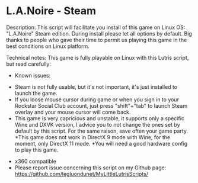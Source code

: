 # L.A.Noire - Steam

Description:
This script will facilitate you install of this game on Linux OS:
"L.A.Noire" Steam edition.
During install please let all options by default.
Big thanks to people who gave their time to permit us playing this game in the best conditions on Linux platform.


Technical notes:
This game is fully playable on Linux with this Lutris script, but read carefully:
- Known issues: 
* Steam is not fully usable, but it's not important, it's just installed to launch the game. 
* If you loose mouse cursor during game or when you sign in to your Rockstar Social Club account, just press "shift"+"tab" to launch Steam overlay and your mouse cursor will come back.
* This game is very capricious and unstable, it supports only a specific Wine and  DXVK version, I advice you to not change the ones set by default by this script. For the same raison, save often your game party.
*This game does not work in DirectX 9 mode with Wine, for the moment, only DirectX 11 mode.
*You will need a good hardware config to play this game.
- x360 compatible
- Please report issue concerning this script on my Github page:
https://github.com/legluondunet/MyLittleLutrisScripts/
